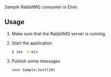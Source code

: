 Sample RabbitMQ consumer in Elixir.

## Usage

1. Make sure that the RabbitMQ server is running.
1. Start the application

    ```bash
    $ iex -S mix
    ```

1. Publish some messages

    ```
    iex> Sample.test(10)
    ```
